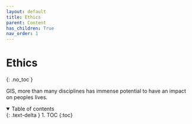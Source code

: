 ```yaml
---
layout: default
title: Ethics
parent: Content
has_children: True
nav_order: 1
---
```


# Ethics
{: .no_toc }

GIS, more than many disciplines has immense potential to have an impact on peoples lives.

<details open markdown="block">
  <summary>
    Table of contents
  </summary>
  {: .text-delta }
1. TOC
{:toc}
</details>


